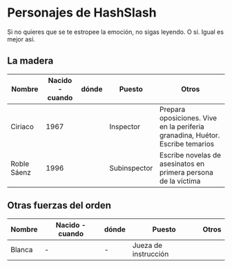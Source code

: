 Personajes de HashSlash
===========

Si no quieres que se te estropee la emoción, no sigas leyendo. O
sí. Igual es mejor así.

La madera
----------------

Nombre | Nacido - cuando | dónde |  Puesto | Otros
--- |--- |--- |--- | ---
Ciriaco | 1967 | | Inspector | Prepara oposiciones. Vive en la periferia granadina, Huétor. Escribe temarios
Roble Sáenz | 1996 | | Subinspector | Escribe novelas de asesinatos en primera persona de la víctima

Otras fuerzas del orden
---

Nombre | Nacido - cuando | dónde |  Puesto | Otros
--- |--- |--- |--- | ---
Blanca | - | - | Jueza de instrucción | 

